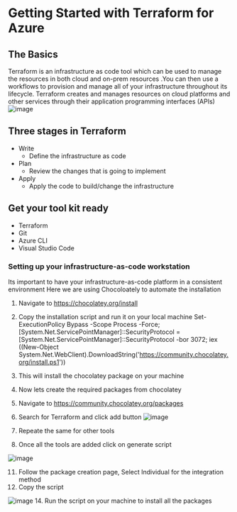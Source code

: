 # Getting Started with Terraform for Azure 
## The Basics 
Terraform is an infrastructure as code tool which can be used to manage the resources in both cloud and on-prem resources .You can then use a workflows to provision and manage all of your infrastructure throughout its lifecycle.
Terraform creates and manages resources on cloud platforms and other services through their application programming interfaces (APIs)
![image](https://github.com/Renjeeshrk/PublicRepo01/assets/51906504/a618d3a6-7df8-4c5d-805e-336ae80c9b4d)


## Three stages in Terraform 
* Write
  *  Define the infrastructure as code
* Plan
  *  Review the changes that is going to implement 
* Apply
  *  Apply the code to build/change the infrastructure
## Get your tool kit ready 
* Terraform
* Git
* Azure CLI
* Visual Studio Code
  
### Setting up your infrastructure-as-code workstation 
Its important to have your infrastructure-as-code platform in a consistent environment
Here we are using Chocoloately to automate the installation 

1. Navigate to https://chocolatey.org/install
2. Copy the installation script and run it on your local machine
Set-ExecutionPolicy Bypass -Scope Process -Force; [System.Net.ServicePointManager]::SecurityProtocol = [System.Net.ServicePointManager]::SecurityProtocol -bor 3072; iex ((New-Object System.Net.WebClient).DownloadString('https://community.chocolatey.org/install.ps1'))
3. This will install the chocolatey package on your machine
4. Now lets create the required packages from chocolatey
5. Navigate to https://community.chocolatey.org/packages
6. Search for Terraform and click add button
![image](https://github.com/Renjeeshrk/PublicRepo01/assets/51906504/e9f37958-fa8d-477b-a21d-4e2fb8c5c331)

8. Repeate the same for other tools
9. Once all the tools are added click on generate script
    
![image](https://github.com/Renjeeshrk/PublicRepo01/assets/51906504/248abbbf-716c-4864-8571-9147fef83384)

11. Follow the package creation page, Select Individual  for the integration method 
12. Copy the  script
    
 ![image](https://github.com/Renjeeshrk/PublicRepo01/assets/51906504/b8d17a60-00ec-4a96-b5ca-cdeb3e626223)
14. Run the script on your machine to install all the packages 

